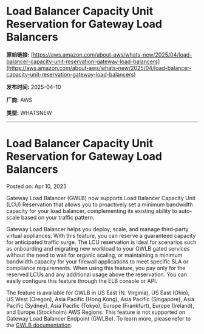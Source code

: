 # Load Balancer Capacity Unit Reservation for Gateway Load Balancers

**原始链接:** [https://aws.amazon.com/about-aws/whats-new/2025/04/load-balancer-capacity-unit-reservation-gateway-load-balancers](https://aws.amazon.com/about-aws/whats-new/2025/04/load-balancer-capacity-unit-reservation-gateway-load-balancers)

**发布时间:** 2025-04-10

**厂商:** AWS

**类型:** WHATSNEW

---
# Load Balancer Capacity Unit Reservation for Gateway Load Balancers

Posted on: Apr 10, 2025 

Gateway Load Balancer (GWLB) now supports Load Balancer Capacity Unit (LCU) Reservation that allows you to proactively set a minimum bandwidth capacity for your load balancer, complementing its existing ability to auto-scale based on your traffic pattern.  
  
Gateway Load Balancer helps you deploy, scale, and manage third-party virtual appliances. With this feature, you can reserve a guaranteed capacity for anticipated traffic surge. The LCU reservation is ideal for scenarios such as onboarding and migrating new workload to your GWLB gated services without the need to wait for organic scaling, or maintaining a minimum bandwidth capacity for your firewall applications to meet specific SLA or compliance requirements. When using this feature, you pay only for the reserved LCUs and any additional usage above the reservation. You can easily configure this feature through the ELB console or API.  
  
The feature is available for GWLB in US East (N. Virginia), US East (Ohio), US West (Oregon), Asia Pacific (Hong Kong), Asia Pacific (Singapore), Asia Pacific (Sydney), Asia Pacific (Tokyo), Europe (Frankfurt), Europe (Ireland), and Europe (Stockholm) AWS Regions. This feature is not supported on Gateway Load Balancer Endpoint (GWLBe). To learn more, please refer to the [GWLB documentation](https://docs.aws.amazon.com/elasticloadbalancing/latest/gateway/capacity-unit-reservation.html).
